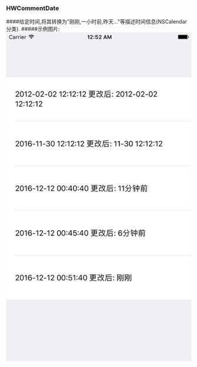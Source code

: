 ### HWCommentDate
####给定时间,将其转换为"刚刚,一小时前,昨天..."等描述时间信息(NSCalendar分类).
#####示例图片:
![](https://github.com/IMLoser/HWCommentDate/blob/master/HWCommentDateDemo/clickImage.png)
